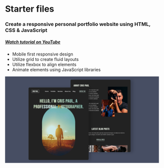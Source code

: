 # Starter files
### Create a responsive personal portfolio website using HTML, CSS & JavaScript
##### [Watch tutorial on YouTube](https://youtu.be/E1ZjV2oVTY0)
- Mobile first responsive design
- Utilize grid to create fluid layouts
- Utilize flexbox to align elements
- Animate elements using JavaScript libraries

![Project humbnail](./thumbnail.png)

